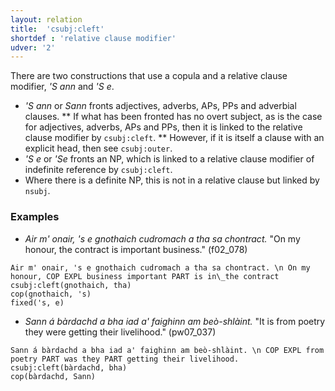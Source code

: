 ```yaml
---
layout: relation
title:  'csubj:cleft'
shortdef : 'relative clause modifier'
udver: '2'
---
```


There are two constructions that use a copula and a relative clause modifier, _'S ann_ and _'S e_.

* _'S ann_ or _Sann_ fronts adjectives, adverbs, APs, PPs and adverbial clauses.
** If what has been fronted has no overt subject, as is the case for adjectives, adverbs, APs and PPs, then it is linked to the relative clause modifier by `csubj:cleft`.
** However, if it is itself a clause with an explicit head, then see `csubj:outer`.
* _'S e_ or _'Se_ fronts an NP, which is linked to a relative clause modifier of indefinite reference by `csubj:cleft`.
* Where there is a definite NP, this is not in a relative clause but linked by `nsubj`.

### Examples

* _Air m' onair, 's e gnothaich cudromach a tha sa chontract._ "On my honour, the contract is important business." (f02\_078)

~~~ sdparse
Air m' onair, 's e gnothaich cudromach a tha sa chontract. \n On my honour, COP EXPL business important PART is in\_the contract
csubj:cleft(gnothaich, tha)
cop(gnothaich, 's)
fixed('s, e)
~~~

* _Sann á bàrdachd a bha iad a' faighinn am beò-shlàint._ "It is from poetry they were getting their livelihood." (pw07\_037)

~~~ sdparse
Sann á bàrdachd a bha iad a' faighinn am beò-shlàint. \n COP EXPL from poetry PART was they PART getting their livelihood.
csubj:cleft(bàrdachd, bha)
cop(bàrdachd, Sann)
~~~
<!-- Interlanguage links updated Po lis 14 15:35:19 CET 2022 -->

